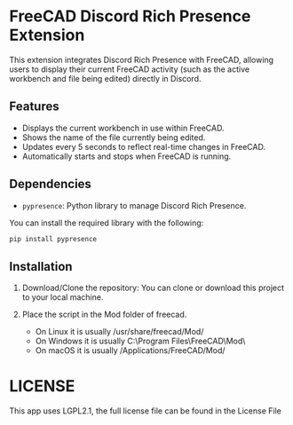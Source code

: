 # FreeCAD Discord Rich Presence Extension

This extension integrates Discord Rich Presence with FreeCAD, allowing users to display their current FreeCAD activity (such as the active workbench and file being edited) directly in Discord.

## Features
- Displays the current workbench in use within FreeCAD.
- Shows the name of the file currently being edited.
- Updates every 5 seconds to reflect real-time changes in FreeCAD.
- Automatically starts and stops when FreeCAD is running.

## Dependencies
- ```pypresence```: Python library to manage Discord Rich Presence.

You can install the required library with the following:

```bash
pip install pypresence
```

## Installation
1. Download/Clone the repository: You can clone or download this project to your local machine.

2. Place the script in the Mod folder of freecad.
    - On Linux it is usually /usr/share/freecad/Mod/
    - On Windows it is usually C:\Program Files\FreeCAD\Mod\
    - On macOS it is usually /Applications/FreeCAD/Mod/

# LICENSE
This app uses LGPL2.1, the full license file can be found in the License File